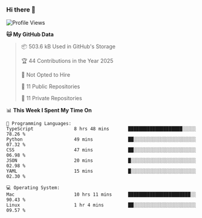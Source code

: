 ### Hi there 👋

<!--
**huayuan4396/huayuan4396** is a ✨ _special_ ✨ repository because its `README.md` (this file) appears on your GitHub profile.

Here are some ideas to get you started:

- 🔭 I’m currently working on ...
- 🌱 I’m currently learning ...
- 👯 I’m looking to collaborate on ...
- 🤔 I’m looking for help with ...
- 💬 Ask me about ...
- 📫 How to reach me: ...
- 😄 Pronouns: ...
- ⚡ Fun fact: ...
-->

<!--START_SECTION:waka-->
![Profile Views](http://img.shields.io/badge/Profile%20Views-1-blue)

**🐱 My GitHub Data** 

> 📦 503.6 kB Used in GitHub's Storage 
 > 
> 🏆 44 Contributions in the Year 2025
 > 
> 🚫 Not Opted to Hire
 > 
> 📜 11 Public Repositories 
 > 
> 🔑 11 Private Repositories 
 > 
📊 **This Week I Spent My Time On** 

```text
💬 Programming Languages: 
TypeScript               8 hrs 48 mins       ████████████████████░░░░░   78.26 % 
Python                   49 mins             ██░░░░░░░░░░░░░░░░░░░░░░░   07.32 % 
CSS                      47 mins             ██░░░░░░░░░░░░░░░░░░░░░░░   06.98 % 
JSON                     20 mins             █░░░░░░░░░░░░░░░░░░░░░░░░   02.98 % 
YAML                     15 mins             █░░░░░░░░░░░░░░░░░░░░░░░░   02.30 % 

💻 Operating System: 
Mac                      10 hrs 11 mins      ███████████████████████░░   90.43 % 
Linux                    1 hr 4 mins         ██░░░░░░░░░░░░░░░░░░░░░░░   09.57 % 
```


<!--END_SECTION:waka-->
